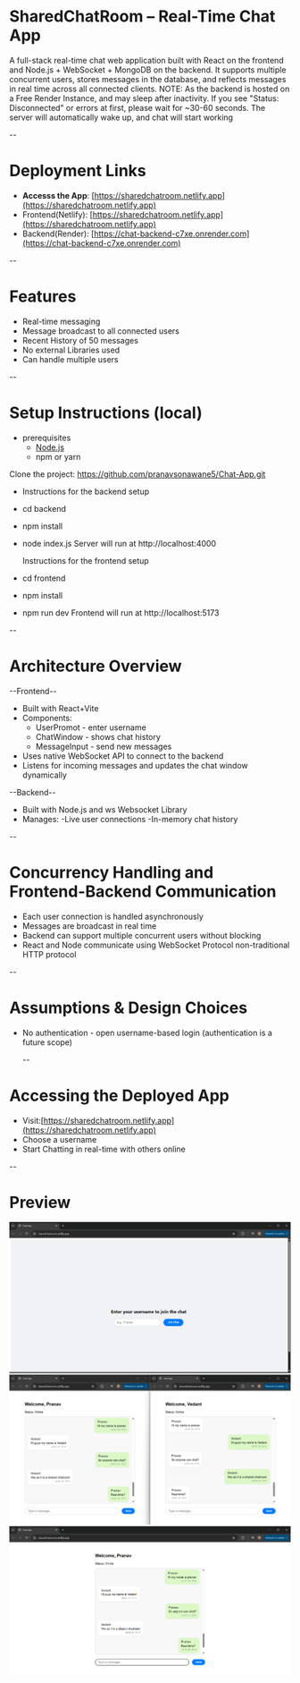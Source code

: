 # SharedChatRoom – Real-Time Chat App

A full-stack real-time chat web application built with React on the frontend and Node.js + WebSocket + MongoDB on the backend. 
It supports multiple concurrent users, stores messages in the database, and reflects messages in real time across all connected clients.
NOTE: As the backend is hosted on a Free Render Instance, and may sleep after inactivity. 
If you see "Status: Disconnected" or errors at first, please wait for ~30-60 seconds. 
The server will automatically wake up, and chat will start working

-- 

# Deployment Links
- **Accesss the App**: [https://sharedchatroom.netlify.app](https://sharedchatroom.netlify.app)
- Frontend(Netlify): [https://sharedchatroom.netlify.app](https://sharedchatroom.netlify.app)
- Backend(Render): [https://chat-backend-c7xe.onrender.com](https://chat-backend-c7xe.onrender.com)

--

# Features
- Real-time messaging
- Message broadcast to all connected users
- Recent History of 50 messages
- No external Libraries used
- Can handle multiple users

--

# Setup Instructions (local)
- prerequisites
  - [Node.js](https://node.js.org/)
  - npm or yarn

Clone the project: https://github.com/pranavsonawane5/Chat-App.git
  - Instructions for the backend setup 
- cd backend
- npm install
- node index.js
  Server will run at http://localhost:4000
  
  Instructions for the frontend setup
- cd frontend
- npm install
- npm run dev
  Frontend will run at http://localhost:5173

--

# Architecture Overview
--Frontend--
- Built with React+Vite
- Components:
  - UserPromot - enter username
  - ChatWindow - shows chat history
  - MessageInput - send new messages
- Uses native WebSocket API to connect to the backend
- Listens for incoming messages and updates the chat window dynamically

--Backend--
- Built with Node.js and ws Websocket Library
- Manages:
  -Live user connections
  -In-memory chat history

--

# Concurrency Handling and Frontend-Backend Communication
- Each user connection is handled asynchronously
- Messages are broadcast in real time
- Backend can support multiple concurrent users without blocking
- React and Node communicate using WebSocket Protocol non-traditional HTTP protocol

--

# Assumptions & Design Choices
- No authentication - open username-based login (authentication is a future scope)

  --
  
# Accessing the Deployed App
- Visit:[https://sharedchatroom.netlify.app](https://sharedchatroom.netlify.app)
- Choose a username
- Start Chatting in real-time with others online

--

# Preview
![Home Screen](assets/img1.png)
![Chats](assets/img2.png)
![Message screen](assets/img3.png) 
